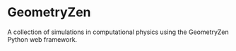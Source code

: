 GeometryZen
===========

A collection of simulations in computational physics using the GeometryZen Python web framework.
